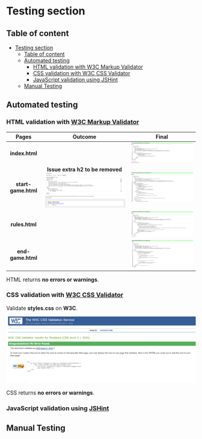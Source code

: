 # Testing section
## Table of content
- [Testing section](#testing-section)
  - [Table of content](#table-of-content)
  - [Automated testing](#automated-testing)
    - [HTML validation with W3C Markup Validator](#html-validation-with-w3c-markup-validator)
    - [CSS validation with W3C CSS Validator](#css-validation-with-w3c-css-validator)
    - [JavaScript validation using JSHint](#javascript-validation-using-jshint)
  - [Manual Testing](#manual-testing)


## Automated testing

 ### HTML validation with [W3C Markup Validator](https://validator.w3.org/)
  |Pages|Outcome|Final|
  |:--:|:--:|:--:|
  |**index.html**||![IndexValidetion](/assets/images/W3C-index.png)|
  |**start-game.html**| **Issue extra h2 to be removed**![StartIssueValidetion](/assets/images/W3C-start-issue.png)|![StartValidetion](/assets/images/W3C-start.png-after.png)|
  |**rules.html**||![RulesValidation](assets/images/W3C-rules.png)|
  |**end-game.html**||![EndGameValidation](assets/images/W3C-end-game.png)|

HTML returns **no errors or warnings**.

  ### CSS validation with [W3C CSS Validator](https://jigsaw.w3.org/css-validator/)

  Validate **styles.css** on **W3C**.

  ![stylesValidation](assets/images/W3C-styles.png)

  CSS returns **no errors or warnings**.

  ### JavaScript validation using [JSHint](https://jshint.com/)


## Manual Testing